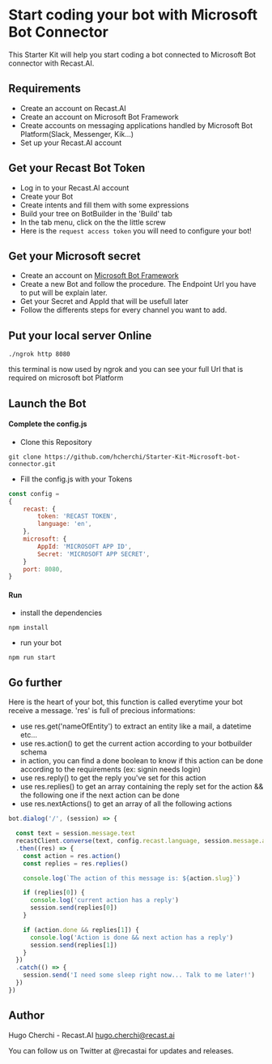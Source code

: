 # Start coding your bot with Microsoft Bot Connector

This Starter Kit will help you start coding a bot connected to Microsoft Bot connector with Recast.AI.

## Requirements

* Create an account on Recast.AI
* Create an account on Microsoft Bot Framework
* Create accounts on messaging applications handled by Microsoft Bot Platform(Slack, Messenger, Kik...)
* Set up your Recast.AI account

## Get your Recast Bot Token

* Log in to your Recast.AI account
* Create your Bot
* Create intents and fill them with some expressions
* Build your tree on BotBuilder in the 'Build' tab
* In the tab menu, click on the the little screw
* Here is the `request access token` you will need to configure your bot!

## Get your Microsoft secret

* Create an account on [Microsoft Bot Framework](https://dev.botframework.com/)
* Create a new Bot and follow the procedure. The Endpoint Url you have to put will be explain later.
* Get your Secret and AppId that will be usefull later
* Follow the differents steps for every channel you want to add.

## Put your local server Online

```
./ngrok http 8080
```

this terminal is now used by ngrok and you can see your full Url that is required on microsoft bot Platform

## Launch the Bot

#### Complete the config.js

* Clone this Repository

```
git clone https://github.com/hcherchi/Starter-Kit-Microsoft-bot-connector.git
```

* Fill the config.js with your Tokens

```javascript
const config =
{
	recast: {
		token: 'RECAST TOKEN',
		language: 'en',
	},
	microsoft: {
		AppId: 'MICROSOFT APP ID',
		Secret: 'MICROSOFT APP SECRET',
	}
	port: 8080,
}
```

#### Run

* install the dependencies

```
npm install
```

* run your bot

```
npm run start
```

## Go further

Here is the heart of your bot, this function is called everytime your bot receive a message.
'res' is full of precious informations:

* use res.get('nameOfEntity') to extract an entity like a mail, a datetime etc...
* use res.action() to get the current action according to your botbuilder schema
* in action, you can find a done boolean to know if this action can be done according to the requirements (ex: signin needs login)
* use res.reply() to get the reply you've set for this action
* use res.replies() to get an array containing the reply set for the action && the following one if the next action can be done
* use res.nextActions() to get an array of all the following actions

```javascript
bot.dialog('/', (session) => {

  const text = session.message.text
  recastClient.converse(text, config.recast.language, session.message.address.conversation.id)
  .then((res) => {
    const action = res.action()
    const replies = res.replies()

    console.log(`The action of this message is: ${action.slug}`)

    if (replies[0]) {
      console.log('current action has a reply')
      session.send(replies[0])
    }

    if (action.done && replies[1]) {
      console.log('Action is done && next action has a reply')
      session.send(replies[1])
    }
  })
  .catch(() => {
    session.send('I need some sleep right now... Talk to me later!')
  })
})
```

## Author

Hugo Cherchi - Recast.AI hugo.cherchi@recast.ai

You can follow us on Twitter at @recastai for updates and releases.
